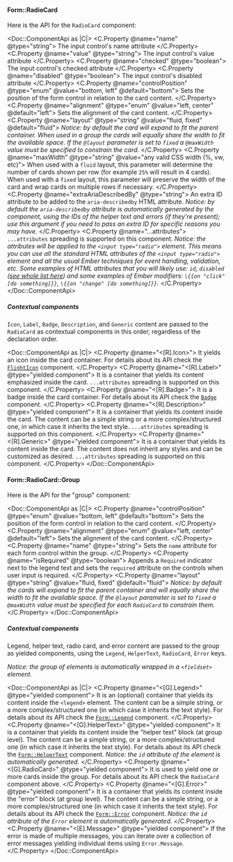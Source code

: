 #### Form::RadioCard

Here is the API for the `RadioCard` component:

<Doc::ComponentApi as |C|>
  <C.Property @name="name" @type="string">
    The input control's name attribute
  </C.Property>
  <C.Property @name="value" @type="string">
    The input control's value attribute
  </C.Property>
  <C.Property @name="checked" @type="boolean">
    The input control's checked attribute
  </C.Property>
  <C.Property @name="disabled" @type="boolean">
    The input control's disabled attribute
  </C.Property>
  <C.Property @name="controlPosition" @type="enum" @value="bottom, left" @default="bottom">
    Sets the position of the form control in relation to the card content.
  </C.Property>
  <C.Property @name="alignment" @type="enum" @value="left, center" @default="left">
    Sets the alignment of the card content.
  </C.Property>
  <C.Property @name="layout" @type="string" @value="fluid, fixed" @default="fluid">
    _Notice: by default the card will expand to fit the parent container. When used in a group the cards will equally share the width to fit the available space. If the `@layout` parameter is set to `fixed` a `@maxWidth` value must be specified to constrain the card._
  </C.Property>
  <C.Property @name="maxWidth" @type="string" @value="any valid CSS width (%, vw, etc)">
    When used with a `fluid` layout, this parameter will determine the number of cards shown per row (for example `25%` will result in 4 cards). When used with a `fixed` layout, this parameter will preserve the width of the card and wrap cards on multiple rows if necessary.
  </C.Property>
  <C.Property @name="extraAriaDescribedBy" @type="string">
    An extra ID attribute to be added to the `aria-describedby` HTML attribute. _Notice: by default the `aria-describedby` attribute is automatically generated by the component, using the IDs of the helper text and errors (if they're present); use this argument if you need to pass an extra ID for specific reasons you may have._
  </C.Property>
  <C.Property @name="...attributes">
    `...attributes` spreading is supported on this component. _Notice: the attributes will be applied to the `<input type="radio">` element. This means you can use all the standard HTML attributes of the `<input type="radio">` element and all the usual Ember techniques for event handling, validation, etc._ _Some examples of HTML attributes that you will likely use: `id`, `disabled` ([see whole list here](https://developer.mozilla.org/en-US/docs/Web/HTML/Element/input#attributes)) and some examples of Ember modifiers: `\{{on "click" [do something]}}`, `\{{on "change" [do something]}}`._
  </C.Property>
</Doc::ComponentApi>

##### Contextual components

`Icon`, `Label`, `Badge`, `Description`, and `Generic` content are passed to the `RadioCard` as contextual components in this order, regardless of the declaration order.

<Doc::ComponentApi as |C|>
  <C.Property @name="<[R].Icon>">
    It yields an icon inside the card container. For details about its API check the [`FlightIcon`](https://flight-hashicorp.vercel.app/engineering) component.
  </C.Property>
  <C.Property @name="<[R].Label>" @type="yielded component">
    It is a container that yields its content emphasized inside the card. `...attributes` spreading is supported on this component.
  </C.Property>
  <C.Property @name="<[R].Badge>">
    It is a badge inside the card container. For details about its API check the [`Badge`](/components/badge/) component.
  </C.Property>
  <C.Property @name="<[R].Description>" @type="yielded component">
    It is a container that yields its content inside the card. The content can be a simple string or a more complex/structured one, in which case it inherits the text style. `...attributes` spreading is supported on this component.
  </C.Property>
  <C.Property @name="<[R].Generic>" @type="yielded component">
    It is a container that yields its content inside the card. The content does not inherit any styles and can be customized as desired. `...attributes` spreading is supported on this component.
  </C.Property>
</Doc::ComponentApi>

#### Form::RadioCard::Group

Here is the API for the "group" component:

<Doc::ComponentApi as |C|>
  <C.Property @name="controlPosition" @type="enum" @value="bottom, left" @default="bottom">
    Sets the position of the form control in relation to the card content.
  </C.Property>
  <C.Property @name="alignment" @type="enum" @value="left, center" @default="left">
    Sets the alignment of the card content.
  </C.Property>
  <C.Property @name="name" @type="string">
    Sets the `name` attribute for each form control within the group.
  </C.Property>
  <C.Property @name="isRequired" @type="boolean">
    Appends a `Required` indicator next to the legend text and sets the `required` attribute on the controls when user input is required.
  </C.Property>
  <C.Property @name="layout" @type="string" @value="fluid, fixed" @default="fluid">
    _Notice: by default the cards will expand to fit the parent container and will equally share the width to fit the available space. If the `@layout` parameter is set to `fixed` a `@maxWidth` value must be specified for each `RadioCard` to constrain them._
  </C.Property>
</Doc::ComponentApi>

##### Contextual components

Legend, helper text, radio card, and error content are passed to the group as yielded components, using the `Legend`, `HelperText`, `RadioCard`, `Error` keys.

_Notice: the group of elements is automatically wrapped in a `<fieldset>` element._

<Doc::ComponentApi as |C|>
  <C.Property @name="<[G].Legend>" @type="yielded component">
    It is an (optional) container that yields its content inside the `<legend>` element. The content can be a simple string, or a more complex/structured one (in which case it inherits the text style). For details about its API check the [`Form::Legend`](/components/form/base-elements/) component.
  </C.Property>
  <C.Property @name="<[G].HelperText>" @type="yielded component">
    It is a container that yields its content inside the "helper text" block (at group level). The content can be a simple string, or a more complex/structured one (in which case it inherits the text style). For details about its API check the [`Form::HelperText`](/components/form/base-elements/) component. _Notice: the `id` attribute of the element is automatically generated._
  </C.Property>
  <C.Property @name="<[G].RadioCard>" @type="yielded component">
    It is used to yield one or more cards inside the group. For details about its API check the `RadioCard` component above.
  </C.Property>
  <C.Property @name="<[G].Error>" @type="yielded component">
    It is a container that yields its content inside the "error" block (at group level). The content can be a simple string, or a more complex/structured one (in which case it inherits the text style). For details about its API check the [`Form::Error`](/components/form/base-elements/) component. _Notice: the `id` attribute of the `Error` element is automatically generated._
  </C.Property>
  <C.Property @name="<[E].Message>" @type="yielded component">
    If the error is made of multiple messages, you can iterate over a collection of error messages yielding individual items using `Error.Message`.
  </C.Property>
</Doc::ComponentApi>